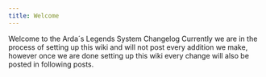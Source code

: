 ```yaml
---
title: Welcome
---
```

Welcome to the Arda´s Legends System Changelog
Currently we are in the process of setting up this wiki and will not post every addition we make,
however once we are done setting up this wiki every change will also be posted in following posts.
